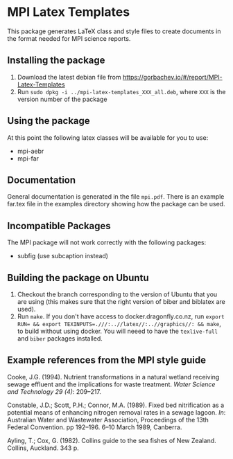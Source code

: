MPI Latex Templates
=========================

This package generates LaTeX class and style files to create documents in the 
format needed for MPI science reports.

## Installing the package

1. Download the latest debian file from https://gorbachev.io/#/report/MPI-Latex-Templates
2. Run `sudo dpkg -i ../mpi-latex-templates_XXX_all.deb`, where `XXX` is the version number of the package

## Using the package

At this point the following latex classes will be available for you to use:

 - mpi-aebr
 - mpi-far


## Documentation

General documentation is generated in the file `mpi.pdf`. There is an example 
far.tex file in the examples directory showing how the package can be used. 

## Incompatible Packages

The MPI package will not work correctly with the following packages:

 - subfig (use subcaption instead)

## Building the package on Ubuntu

1. Checkout the branch corresponding to the version of Ubuntu that you are using 
    (this makes sure that the right version of biber and biblatex are used).
2. Run `make`. If you don't have access to docker.dragonfly.co.nz, run
    `export RUN= && export TEXINPUTS=.///:..//latex//:..//graphics//: && make`, 
    to build without using docker. You will neeed to have the `texlive-full` and `biber`
    packages installed.

## Example references from the MPI style guide

Cooke, J.G. (1994). Nutrient transformations in a natural wetland receiving sewage effluent and the implications for waste treatment. *Water Science and Technology 29 (4)*: 209–217.

Constable, J.D.; Scott, P.H.; Connor, M.A. (1989). Fixed bed nitrification as a potential means of enhancing nitrogen removal rates in a sewage lagoon. *In*: Australian Water and Wastewater Association, Proceedings of the 13th Federal Convention. pp 192–196. 6–10 March 1989, Canberra.
 
Ayling, T.; Cox, G. (1982). Collins guide to the sea fishes of New Zealand. Collins, Auckland. 343 p. 
